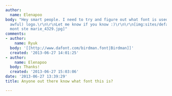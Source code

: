 ```yaml
---
author:
  name: Elenapoo
body: "Hey smart people. I need to try and figure out what font is used in the (god
  awful) logo.\r\n\r\nLet me know if you know :)\r\n\r\n[img:sites/default/files/old-images/club
  mont ste marie_4329.jpg]"
comments:
- author:
    name: Ryuk
  body: '[[http://www.dafont.com/birdman.font|Birdman]]'
  created: '2013-06-27 14:01:25'
- author:
    name: Elenapoo
  body: Thanks!
  created: '2013-06-27 15:03:06'
date: '2013-06-27 13:39:29'
title: Anyone out there know what font this is?

---
```

